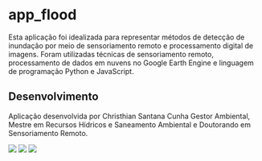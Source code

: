 # app_flood
Esta aplicação foi idealizada para representar métodos de detecção de inundação por meio de sensoriamento remoto e processamento digital de imagens. Foram utilizadas técnicas de sensoriamento remoto, processamento de dados em nuvens no Google Earth Engine e linguagem de programação Python e JavaScript.

## Desenvolvimento
Aplicação desenvolvida por Christhian Santana Cunha
Gestor Ambiental, Mestre em Recursos Hídricos e Saneamento Ambiental e Doutorando em Sensoriamento Remoto.

<div>
  <a href="https://www.youtube.com/c/AmbGEO" target="_blank"><img src="https://img.shields.io/badge/YouTube-FF0000?style=for-the-badge&logo=youtube&logoColor=white" target="_blank"></a>
  <a href="https://www.instagram.com/scriptsremoteambgeo" target="_blank"><img src="https://img.shields.io/badge/-Instagram-%23E4405F?style=for-the-badge&logo=instagram&logoColor=white" target="_blank"></a>
  <a href="https://www.linkedin.com/in/christhian-santana-cunha-8a0424204" target="_blank"><img src="https://img.shields.io/badge/-LinkedIn-%230077B5?style=for-the-badge&logo=linkedin&logoColor=white" target="_blank"></a>   
</div>

